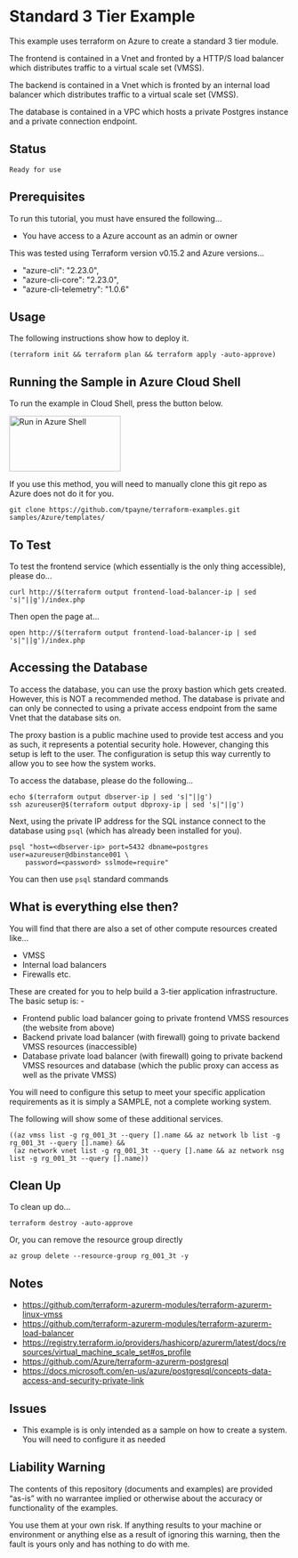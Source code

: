 Standard 3 Tier Example
=======================

This example uses terraform on Azure to create a standard 3 tier module.

The frontend is contained in a Vnet and fronted by a HTTP/S load balancer which distributes traffic to a virtual scale set (VMSS).

The backend is contained in a Vnet which is fronted by an internal load balancer which distributes traffic to a virtual scale set (VMSS).

The database is contained in a VPC which hosts a private Postgres instance and a private connection endpoint.

Status
------
````
Ready for use
````

Prerequisites
-------------
To run this tutorial, you must have ensured the following...

* You have access to a Azure account as an admin or owner

This was tested using Terraform version v0.15.2 and Azure versions...

*  "azure-cli": "2.23.0",
*  "azure-cli-core": "2.23.0",
*  "azure-cli-telemetry": "1.0.6"

Usage
-----
The following instructions show how to deploy it.

    (terraform init && terraform plan && terraform apply -auto-approve)

Running the Sample in Azure Cloud Shell
---------------------------------------
To run the example in Cloud Shell, press the button below.

[<img src="https://azure.microsoft.com/svghandler/cloud-shell.png" alt="Run in Azure Shell" width="200" height="100">][run_button_auto]

If you use this method, you will need to manually clone this git repo as Azure does not do it for you.

    git clone https://github.com/tpayne/terraform-examples.git samples/Azure/templates/

To Test
-------
To test the frontend service (which essentially is the only thing accessible), please do...

    curl http://$(terraform output frontend-load-balancer-ip | sed 's|"||g')/index.php

Then open the page at...

    open http://$(terraform output frontend-load-balancer-ip | sed 's|"||g')/index.php

Accessing the Database
----------------------
To access the database, you can use the proxy bastion which gets created. However, this is NOT
a recommended method. The database is private and can only be connected to using a private
access endpoint from the same Vnet that the database sits on.

The proxy bastion is a public machine used to provide test access and you as such, it represents
a potential security hole. However, changing this setup is left to the user. The configuration is
setup this way currently to allow you to see how the system works.

To access the database, please do the following...

    echo $(terraform output dbserver-ip | sed 's|"||g')
    ssh azureuser@$(terraform output dbproxy-ip | sed 's|"||g')

Next, using the private IP address for the SQL instance connect to the database using `psql` (which
has already been installed for you).

    psql "host=<dbserver-ip> port=5432 dbname=postgres user=azureuser@dbinstance001 \
        password=<password> sslmode=require"

You can then use `psql` standard commands

What is everything else then?
-----------------------------
You will find that there are also a set of other compute resources created like...
- VMSS
- Internal load balancers
- Firewalls etc.

These are created for you to help build a 3-tier application infrastructure. The basic setup is: -
- Frontend public load balancer going to private frontend VMSS resources (the website from above)
- Backend private load balancer (with firewall) going to private backend VMSS resources (inaccessible)
- Database private load balancer (with firewall) going to private backend VMSS resources and database (which the public proxy can access as well as the private VMSS)

You will need to configure this setup to meet your specific application requirements as it is simply
a SAMPLE, not a complete working system.

The following will show some of these additional services.

    ((az vmss list -g rg_001_3t --query [].name && az network lb list -g rg_001_3t --query [].name) &&
     (az network vnet list -g rg_001_3t --query [].name && az network nsg list -g rg_001_3t --query [].name))

Clean Up
--------
To clean up do...

    terraform destroy -auto-approve

Or, you can remove the resource group directly

    az group delete --resource-group rg_001_3t -y

Notes
-----
- https://github.com/terraform-azurerm-modules/terraform-azurerm-linux-vmss
- https://github.com/terraform-azurerm-modules/terraform-azurerm-load-balancer
- https://registry.terraform.io/providers/hashicorp/azurerm/latest/docs/resources/virtual_machine_scale_set#os_profile
- https://github.com/Azure/terraform-azurerm-postgresql
- https://docs.microsoft.com/en-us/azure/postgresql/concepts-data-access-and-security-private-link

Issues
------
- This example is is only intended as a sample on how to create a system. You will need to configure it as needed

Liability Warning
-----------------
The contents of this repository (documents and examples) are provided “as-is” with no warrantee implied
or otherwise about the accuracy or functionality of the examples.

You use them at your own risk. If anything results to your machine or environment or anything else as a
result of ignoring this warning, then the fault is yours only and has nothing to do with me.

[run_button_auto]: https://shell.azure.com/
